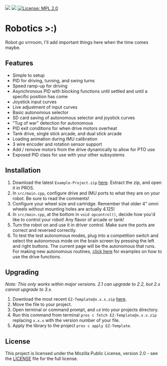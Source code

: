 ![](https://img.shields.io/github/downloads/EZ-Robotics/EZ-Template/total.svg)
![](https://github.com/EZ-Robotics/EZ-Template/workflows/Build/badge.svg)
[![License: MPL 2.0](https://img.shields.io/badge/License-MPL%202.0-brightgreen.svg)](https://opensource.org/licenses/MPL-2.0) 

# Robotics >:)
Robot go vrrroom, I'll add important things here when the time comes maybe.

## Features
- Simple to setup 
- PID for driving, turning, and swing turns
- Speed ramp-up for driving
- Asynchronous PID with blocking functions until settled and until a specific position has come
- Joystick input curves
- Live adjustment of input curves 
- Basic autonomous selector
- SD card saving of autonomous selector and joystick curves
- "Tug of war" detection for autonomous
- PID exit conditions for when drive motors overheat 
- Tank drive, single stick arcade, and dual stick arcade
- Loading animation during IMU calibration
- 3 wire encoder and rotation sensor support
- Add / remove motors from the drive dynamically to allow for PTO use
- Exposed PID class for use with your other subsystems


## Installation

1) Download the latest `Example-Project.zip` [here](https://github.com/EZ-Robotics/EZ-Template/releases/latest).  Extract the zip, and open it in PROS.   
2) In `src/main.cpp`, configure drive and IMU ports to what they are on your robot.  Be sure to read the comments!    
3) Configure your wheel size and cartridge.  Remember that older 4" omni wheels without mounting holes are actually 4.125!    
4) In `src/main.cpp`, at the bottom in `void opcontrol()`, decide how you'd like to control your robot!  Any flavor of arcade or tank!    
5) Turn the robot on and use it in driver control.  Make sure the ports are correct and reversed correctly.    
6) To test the test autonomous modes, plug into a competition switch and select the autonomous mode on the brain screen by pressing the left and right buttons.  The current page will be the autonomous that runs.  For making new autonomous routines, [click here](https://ez-robotics.github.io/EZ-Template/tutorials/example_autons) for examples on how to use the drive functions.  

## Upgrading  
*Note: This only works within major versions.  2.1 can upgrade to 2.2, but 2.x cannot upgrade to 3.x.*

1) Download the most recent `EZ-Template@x.x.x.zip` [here](https://github.com/EZ-Robotics/EZ-Template/releases/latest).  
2) Move the file to your project.  
3) Open terminal or command prompt, and `cd` into your projects directory.    
4) Run this command from terminal `pros c fetch EZ-Template@x.x.x.zip` replacing `x.x.x` with the version number of your file.
5) Apply the library to the project `pros c apply EZ-Template`.  

## License
This project is licensed under the Mozilla Public License, version 2.0 - see the [LICENSE](LICENSE) file for the full license.
